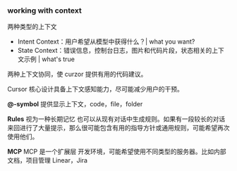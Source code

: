 ### working with context

两种类型的上下文

- Intent Context：用户希望从模型中获得什么？| what you want?
- State Context：错误信息，控制台日志，图片和代码片段，状态相关的上下文示例 | what's true

两种上下文协同，使 curzor 提供有用的代码建议。

Cursor 核心设计具备上下文感知能力，尽可能减少用户的干预。

**@-symbol**
提供显示上下文，code，file，folder

**Rules**
视为一种长期记忆
也可以从现有对话中生成规则。如果有一段较长的对话来回进行了大量提示，那么很可能包含有用的指导方针或通用规则，可能希望再次使用他们。

**MCP**
MCP 是一个扩展层
开发环境，可能希望使用不同类型的服务器。比如内部文档，项目管理 Linear，Jira

